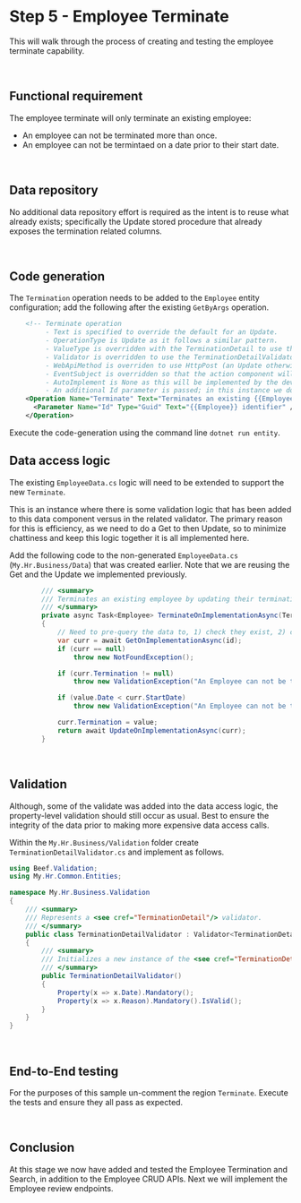 ﻿# Step 5 - Employee Terminate

This will walk through the process of creating and testing the employee terminate capability.

<br/>

## Functional requirement

The employee terminate will only terminate an existing employee:
- An employee can not be terminated more than once.
- An employee can not be termintaed on a date prior to their start date.

<br/>

## Data repository

No additional data repository effort is required as the intent is to reuse what already exists; specifically the Update stored procedure that already exposes the termination related columns.

<br/>

## Code generation

The `Termination` operation needs to be added to the `Employee` entity configuration; add the following after the existing `GetByArgs` operation.

``` xml
    <!-- Terminate operation
         - Text is specified to override the default for an Update.
         - OperationType is Update as it follows a similar pattern. 
         - ValueType is overridden with the TerminationDetail to use this instead of the default Employee. 
         - Validator is overridden to use the TerminationDetailValidator. 
         - WebApiMethod is overriden to use HttpPost (an Update otherwise defaults to an HttpPut).
         - EventSubject is overridden so that the action component will be Terminated. 
         - AutoImplement is None as this will be implemented by the developer.
         - An additional Id parameter is passed; in this instance we do not use the UniqueKey as we require the value to be passed down all the layers. -->
    <Operation Name="Terminate" Text="Terminates an existing {{Employee}}" OperationType="Update" ValueType="TerminationDetail" Validator="TerminationDetailValidator" WebApiRoute="{id}/terminate" WebApiMethod="HttpPost" EventSubject="Hr.Employee.{id}:Terminated" AutoImplement="None">
      <Parameter Name="Id" Type="Guid" Text="{{Employee}} identifier" />
    </Operation>
```

Execute the code-generation using the command line `dotnet run entity`.
</br>

## Data access logic

The existing `EmployeeData.cs` logic will need to be extended to support the new `Terminate`. 

This is an instance where there is some validation logic that has been added to this data component versus in the related validator. The primary reason for this is efficiency, as we need to do a Get to then Update, so to minimize chattiness and keep this logic together it is all implemented here.

Add the following code to the non-generated `EmployeeData.cs` (`My.Hr.Business/Data`) that was created earlier. Note that we are reusing the Get and the Update we implemented previously.

``` csharp
        /// <summary>
        /// Terminates an existing employee by updating their termination columns.
        /// </summary>
        private async Task<Employee> TerminateOnImplementationAsync(TerminationDetail value, Guid id)
        {
            // Need to pre-query the data to, 1) check they exist, 2) check they are still employed, and 3) update.
            var curr = await GetOnImplementationAsync(id);
            if (curr == null)
                throw new NotFoundException();

            if (curr.Termination != null)
                throw new ValidationException("An Employee can not be terminated more than once.");

            if (value.Date < curr.StartDate)
                throw new ValidationException("An Employee can not be terminated prior to their start date.");

            curr.Termination = value;
            return await UpdateOnImplementationAsync(curr);
        }
```

<br/>

## Validation

Although, some of the validate was added into the data access logic, the property-level validation should still occur as usual. Best to ensure the integrity of the data prior to making more expensive data access calls.

Within the `My.Hr.Business/Validation` folder create `TerminationDetailValidator.cs` and implement as follows.

``` csharp
using Beef.Validation;
using My.Hr.Common.Entities;

namespace My.Hr.Business.Validation
{
    /// <summary>
    /// Represents a <see cref="TerminationDetail"/> validator.
    /// </summary>
    public class TerminationDetailValidator : Validator<TerminationDetail, TerminationDetailValidator>
    {
        /// <summary>
        /// Initializes a new instance of the <see cref="TerminationDetailValidator"/> class.
        /// </summary>
        public TerminationDetailValidator()
        {
            Property(x => x.Date).Mandatory();
            Property(x => x.Reason).Mandatory().IsValid();
        }
    }
}
```

<br/>

## End-to-End testing

For the purposes of this sample un-comment the region `Terminate`. Execute the tests and ensure they all pass as expected.

<br/>

## Conclusion

At this stage we now have added and tested the Employee Termination and Search, in addition to the Employee CRUD APIs. Next we will implement the Employee review endpoints.